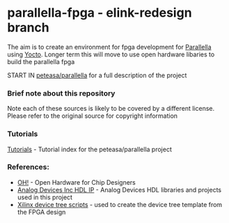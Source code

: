 # parallella-fpga - elink-redesign branch

The aim is to create an environment for fpga development for [Parallella](http://www.parallella.org/) using [Yocto](http://www.yoctoproject.org/). Longer term this will move to use open hardware libaries to build the parallella fpga

START IN [peteasa/parallella](https://github.com/peteasa/parallella/wiki/Home) for a full description of the project

### Brief note about this repository

Note each of these sources is likely to be covered by a different license.  Please refer to the original source for copyright information

### Tutorials

[Tutorials](https://github.com/peteasa/parallella/wiki/Tutorial-index) - Tutorial index for the peteasa/parallella project

### References:

- [OH!](https://github.com/parallella/oh.git) - Open Hardware for Chip Designers
- [Analog Devices Inc HDL IP](https://github.com/analogdevicesinc/hdl) - Analog Devices HDL libraries and projects used in this project
- [Xilinx device tree scripts](https://github.com/Xilinx/device-tree-xlnx) - used to create the device tree template from the FPGA design


